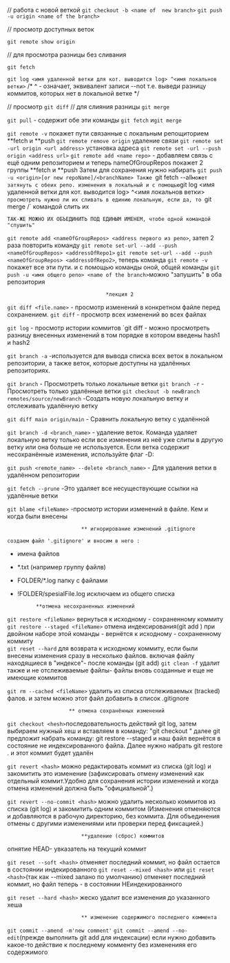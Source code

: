 //   работа с новой веткой
`git checkout -b <name of  new branch>`
`git push -u origin <name of the branch>`


//  просмотр доступных веток

`git remote show origin`

// для просмотра разницы без сливания 

`git fetch`

`git log <имя удаленной ветки для кот. выводится log> ^<имя локальнов ветки>`
/* ^ - означает, эквивалент записи --not т.е. выведи разницу коммитов, которых нет в 
 локальной ветке */

// просмотр         `git diff`
// для слияния разницы `git merge`

`git pull` - содержит обе эти команды `git fetch` и`git merge`

`git remote -v` покажет пути связанные с локальным репощиторием **fetch и **push
`git remote remove origin` удаление связи
`git remote set -url origin <url address>` установка адреса
`git remote set -url --push origin <address url>`
`git remote add <name repo>` - добавляем связь с ещё одним репозиторием и теперь nameOfGroupRepos покажет 2 группы **fetch и **push Затем для сохранения нужно набирать `git push -u <origin>[or new repoName]/<branchName> Также `git fetch --all` может затянуть с обеих репо. изменения в локальный и с помощью `git log <имя удаленной ветки для кот. выводится log> ^<имя локальнов ветки>`  просмотреть нужно ли их сливать в единию локальную, если да, то  `git merge <nameRepo>/<nameBranch>` командой слить их

    ТАК-ЖЕ МОЖНО ИХ ОБЪЕДИНИТЬ ПОД ЕДИНЫМ ИМЕНЕМ, чтобе одной командой "спушить"

`git remote add <nameOfGroupRepos> <address первого из репо>`, затеп 2 раза повторить команду
`git remote set-url --add --push <nameOfGroupRepos> <addressOfRepo1>`
`git remote set-url --add --push <nameOfGroupRepos> <addressOfRepo2>`, теперь команда `git remote -v`
покажет все эти пути. и с помощью команды оной, общей команды  `git push -u <имя общего репо> <name of the branch>`можно "запушить" в оба репозитория

                                    *лекция 2
`git diff <file.name>` - просмотр изменений в конкретном файле перед сохранением.
`git diff`             - просмотр всех изменений во всех файлах

`git log`              - просмотр истории коммитов
`git diff <hash1> <hash2> <fileName> - можно просмотреть разницу внесенных изменений в том порядке в котором введены hash1 и hash2

`git branch -a`         -используется для вывода списка всех веток в локальном репозитории, а также веток, которые доступны на удалённых репозиториях.

`git branch`            - Просмотреть только локальные ветки
`git branch -r`         - Просмотреть только удалённые ветки
`git checkout -b newBranch remotes/source/newBranch`    -Создать новую локальную ветку и отслеживать удалённую ветку

`git diff main origin/main` - Сравнить локальную ветку с удалённой

`git branch -d <branch_name>` - удаление веток. Команда удаляет локальную ветку только если все изменения из неё уже слиты в другую ветку или она больше не используется. Если ветка содержит несохранённые изменения, используйте флаг -D:

`git push <remote_name> --delete <branch_name>` - Для удаления ветки в удалённом репозитории

`git fetch --prune`             -Это удаляет все несуществующие ссылки на удалённые ветки

`git blame <fileName>`          -просмотр истории изменений в файле. Кем и когда были внесены


                            ** игнорирование изменений .gitignore

`создаем файл '.gitignore' и вносим в него :`
- имена файлов
- *.txt (например группу файлв)
- FOLDER/*.log папку с файлами 
- !FOLDER/spesialFile.log   исключаем из общего списка   


            **отмена несохраненных изменений

`git restore <fileName>` вернуться к исходному - сохраненному коммиту
`git restore --staged <fileName>` отмена индексирования(git add <fileName>) при двойном наборе этой команды - вернётся к исходному - сохраненному коммиту       
`git reset --hard` для возврата к исходному коммиту, если были внесены изменения сразу в несколько файлов. включая файлу находящиеся в "индексе"- после команды (git add)
`git clean -f`  удалит также и не отслеживаемые файлы- файлы вновь созданные и еще не имеющие коммитов

`git rm --cached <fileName>`  удалить из списка отслеживаемых (tracked) фалов. и затем можно  этот файл добавить в список .gitignore



                        ** отмена сохранённых изменений

`git checkout <hesh>`последовательность действий git log, затем выбираем нужный хеш и вставляем в команду: "git checkout <hesh> <fileName>" далее git предложит набрать команду: git restore --staged <fileName> и наш файл вернётся в состояние не индексированного файла. Далее нужно набрать git restore <fileName>. и этот коммит будет удалён

`git revert <hash>` можно редактировать коммит из списка (git log) и закомитить это изменение (зафиксировать отмену изменений как отдельный коммит.Удобно для сохранения истории изменений и когда отмена изменений должна быть "официальной".)                  

`git revert --no-commit <hash>` можно удалить несколько коммитов из списка (git log) и закомитить одним коммитом (Изменения отменяются и добавляются в рабочую директорию, без коммита.	Для объединения отмены с другими изменениями или проверки перед фиксацией.)                


                            **удаление (сброс) коммитов 
        
опнятие HEAD- увказатель на текущий коммит

`git reset --soft <hash>` отменяет последний коммит, но файл остается в состоянии индекированного
`git reset --mixed <hash>` или `git reset <hash>`(так как --mixed залано по умолчанию) отменяет последний коммит, но файл теперь - в состоянии НЕиндекированного

`git reset --hard <hash>` жеско удалит все изменения до указанного хеша


                            ** изменение содержимого последнего коммента
    
`git commit --amend -m'new comment'` 
`git commit --amend --no-edit`(прежде выполнить git add для индексации) если нужно добавить какое-то действие к последнему комменту без измененияя его содержимого
